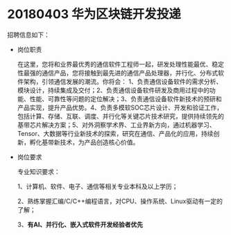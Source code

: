 # 20180403 华为区块链开发投递

招聘信息如下：

- 岗位职责

  在这里，您将和业界最优秀的通信软件工程师一起，研发处理性能最优、稳定性最强的通信产品，您将接触到最先进的通信产品处理器，并行化、分布式软件架构，引领通信发展的潮流。你将会： 1、负责通信设备软件的需求分析、模块设计，持续集成及交付；2、负责通信设备软件研发及商用过程中的功能、性能、可靠性等问题的定位解决；3、负责通信设备软件新技术的预研和产品实现，提升产品优势。4、负责多模软SOC芯片设计、开发和验证工作，包括计算、存储、互联、调度、并行化等关键芯片技术研究，提供持续领先的基带芯片解决方案；5、对外洞察学术界、工业界新方向，通过机器学习、Tensor、大数据等行业新技术的探索，研究在通信、产品化的应用，持续创新，孵化基带新技术，为产品创造核心价值。


- 岗位要求

  专业知识要求：

  1、计算机、软件、电子、通信等相关专业本科及以上学历；

  2、熟练掌握汇编/C/C++编程语言，对CPU、操作系统、Linux驱动有一定的了解；

  3、**有AI、并行化、嵌入式软件开发经验者优先**    